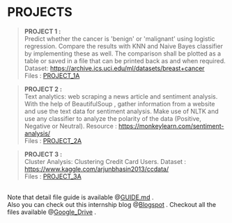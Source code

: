 # PROJECTS                                                                         

> <b>PROJECT 1 :</b><br>
Predict whether the cancer is 'benign' or 'malignant' using logistic regression. Compare the results with KNN and Naive Bayes classifier by implementing these as well. The comparison shall be plotted as a table or saved in a file that can be printed back as and when required.                                                             Dataset: https://archive.ics.uci.edu/ml/datasets/breast+cancer
<br>Files : <a href = "https://github.com/Octothrop/Internship_4NM21CS024/tree/main/PROJECT_3">PROJECT_1A</a>

> <b>PROJECT 2 :</b><br>
Text analytics: web scraping a news article and sentiment analysis. With the help of BeautifulSoup , gather information from a website and use the text data for sentiment analysis. Make use of NLTK and use any classifier to analyze the polarity of the data (Positive, Negative or Neutral).                                   Resource : https://monkeylearn.com/sentiment-analysis/
<br>Files : <a href = "https://github.com/Octothrop/Internship_4NM21CS024/tree/main/PROJECT_2">PROJECT_2A</a>

> <b>PROJECT 3 :</b><br>
Cluster Analysis: Clustering Credit Card Users.                                                                                                                         Dataset : https://www.kaggle.com/arjunbhasin2013/ccdata/
<br>Files : <a href = "https://github.com/Octothrop/Internship_4NM21CS024/tree/main/PROJECT_3">PROJECT_3A</a>
<br>
Note that detail file guide is available @<a href = "https://github.com/Octothrop/Internship_4NM21CS024/blob/main/GUIDE.md">GUIDE.md</a> . <br>
Also you can check out this internship blog @<a href = "https://intern2k23.blogspot.com/2023/03/unlocking-power-of-ai-and-ml-my-tale-of.html">Blogspot</a> .
Checkout all the files available @<a href="https://drive.google.com/drive/folders/10SqBMSoY9YTdI4VxWmDULlZbBR6R1RKs">Google_Drive</a> .
